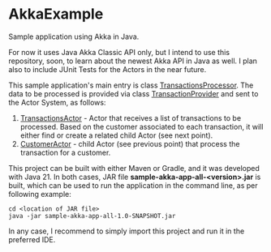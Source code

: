 # AkkaExample

Sample application using Akka in Java.

For now it uses Java Akka Classic API only, but I intend to use this repository, soon, to learn about
the newest Akka API in Java as well. I plan also to include JUnit Tests for the Actors in the near future.

This sample application's main entry is class
[TransactionsProcessor](https://github.com/cosmicboy79/AkkaExample/blob/main/src/main/java/edu/akka/sample/app/classic/TransactionsProcessor.java).
The data to be processed is provided via class
[TransactionProvider](https://github.com/cosmicboy79/AkkaExample/blob/main/src/main/java/edu/akka/sample/app/classic/data/provider/TransactionProvider.java)
and sent to the Actor System, as follows:

1. [TransactionsActor](https://github.com/cosmicboy79/AkkaExample/blob/main/src/main/java/edu/akka/sample/app/classic/actor/TransactionsActor.java) - Actor
that receives a list of transactions to be processed. Based on the customer associated to each transaction, it will either find or create a related
child Actor (see next point).
2. [CustomerActor](https://github.com/cosmicboy79/AkkaExample/blob/main/src/main/java/edu/akka/sample/app/classic/actor/CustomerActor.java) - child Actor
(see previous point) that process the transaction for a customer.

This project can be built with either Maven or Gradle, and it was developed with Java 21. In both
cases, JAR file **sample-akka-app-all-\<version\>.jar** is built, which can be used to run
the application in the command line, as per following example:

```
cd <location of JAR file>
java -jar sample-akka-app-all-1.0-SNAPSHOT.jar
```

In any case, I recommend to simply import this project and run it in the preferred IDE.
